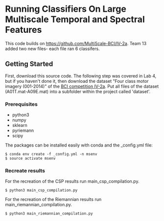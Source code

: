 # Running Classifiers On Large Multiscale Temporal and Spectral Features
This code builds on https://github.com/MultiScale-BCI/IV-2a. Team 13 added two new files- each file ran 6 classifers. 

## Getting Started

First, download this source code.
The following step was covered in Lab 4, but if you haven't done it, then download the dataset "Four class motor imagery (001-2014)" of the [BCI competition IV-2a](http://bnci-horizon-2020.eu/database/data-sets). Put all files of the dataset (A01T.mat-A09E.mat) into a subfolder within the project called 'dataset'. 

### Prerequisites

- python3
- numpy
- sklearn
- pyriemann
- scipy

The packages can be installed easily with conda and the _config.yml file: 
```
$ conda env create -f _config.yml -n msenv
$ source activate msenv 
```

### Recreate results

For the recreation of the CSP results run main_csp_compilation.py. 

```
$ python3 main_csp_compilation.py
```
For the recreation of the Riemannian results run main_riemannian_compilation.py.

```
$ python3 main_riemannian_compilation.py
```

